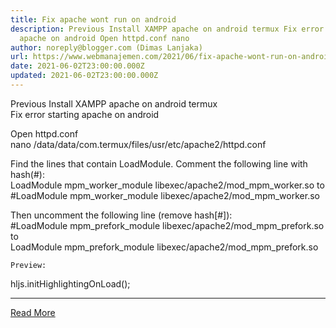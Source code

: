 ```yaml
---
title: Fix apache wont run on android
description: Previous Install XAMPP apache on android termux Fix error starting
  apache on android Open httpd.conf nano
author: noreply@blogger.com (Dimas Lanjaka)
url: https://www.webmanajemen.com/2021/06/fix-apache-wont-run-on-android.html
date: 2021-06-02T23:00:00.000Z
updated: 2021-06-02T23:00:00.000Z
---
```


Previous Install XAMPP apache on android termux  
Fix error starting apache on android
  
  
    
Open httpd.conf      
nano /data/data/com.termux/files/usr/etc/apache2/httpd.conf
    
    
Find the lines that contain LoadModule. Comment the following line with hash(#):       
LoadModule mpm_worker_module libexec/apache2/mod_mpm_worker.so
      to       
#LoadModule mpm_worker_module libexec/apache2/mod_mpm_worker.so
    
    
Then uncomment the following line (remove hash[#]):       
#LoadModule mpm_prefork_module libexec/apache2/mod_mpm_prefork.so
      to       
LoadModule mpm_prefork_module libexec/apache2/mod_mpm_prefork.so
    
    Preview:       
  

hljs.initHighlightingOnLoad();<hr/> <a href="https://www.webmanajemen.com/2021/06/fix-apache-wont-run-on-android.html" rel="follow" class="button" id="read-more">Read More</a>
